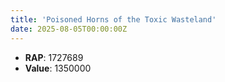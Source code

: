 ```yaml
---
title: 'Poisoned Horns of the Toxic Wasteland'
date: 2025-08-05T00:00:00Z
---
```

- **RAP**: 1727689
- **Value**: 1350000

